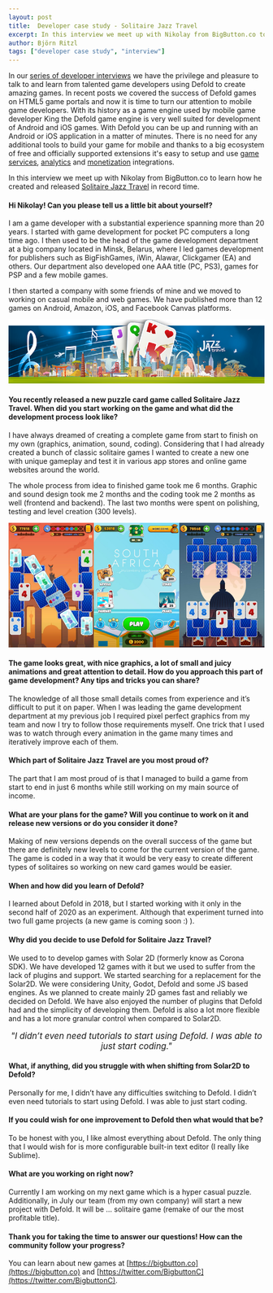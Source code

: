 ```yaml
---
layout: post
title:  Developer case study - Solitaire Jazz Travel
excerpt: In this interview we meet up with Nikolay from BigButton.co to learn how he created and released Solitaire Jazz Travel in record time.
author: Björn Ritzl
tags: ["developer case study", "interview"]
---
```


In our [series of developer interviews](https://defold.com/blog/#interview) we have the privilege and pleasure to talk to and learn from talented game developers using Defold to create amazing games. In recent posts we covered the success of Defold games on HTML5 game portals and now it is time to turn our attention to mobile game developers. With its history as a game engine used by mobile game developer King the Defold game engine is very well suited for development of Android and iOS games. With Defold you can be up and running with an Android or iOS application in a matter of minutes. There is no need for any additional tools to build your game for mobile and thanks to a big ecosystem of free and officially supported extensions it's easy to setup and use [game services](https://defold.com/tags/stars/achievements/), [analytics](https://defold.com/tags/stars/analytics/) and [monetization](https://defold.com/tags/stars/monetization/) integrations.

In this interview we meet up with Nikolay from BigButton.co to learn how he created and released [Solitaire Jazz Travel](https://www.bigbutton.co/) in record time.

#### Hi Nikolay! Can you please tell us a little bit about yourself?

I am a game developer with a substantial experience spanning more than 20 years. I started with game development for pocket PC computers a long time ago. I then used to be the head of the game development department at a big company located in Minsk, Belarus, where I led games development for publishers such as BigFishGames, iWin, Alawar, Clickgamer (EA) and others.  Our department also developed one AAA title (PC, PS3), games for PSP and a few mobile games.

I then started a company with some friends of mine and we moved to working on casual mobile and web games. We have published more than 12 games on Android, Amazon, iOS, and Facebook Canvas platforms.

![](/images/posts/developer-case-study-solitaire-jazz-travel/solitairejazztravel-hero.png)

#### You recently released a new puzzle card game called Solitaire Jazz Travel. When did you start working on the game and what did the development process look like?

I have always dreamed of creating a complete game from start to finish on my own (graphics, animation, sound, coding). Considering that I had already created a bunch of classic solitaire games I wanted to create a new one with unique gameplay and test it in various app stores and online game websites around the world.

The whole process from idea to finished game took me 6 months. Graphic and sound design took me 2 months and the coding took me 2 months as well (frontend and backend). The last two months were spent on polishing, testing and level creation (300 levels).

![](/images/posts/developer-case-study-solitaire-jazz-travel/soli.png)

#### The game looks great, with nice graphics, a lot of small and juicy animations and great attention to detail. How do you approach this part of game development? Any tips and tricks you can share?

The knowledge of all those small details comes from experience and it’s difficult to put it on paper. When I was leading the game development department at my previous job I required pixel perfect graphics from my team and now I try to follow those requirements myself. One trick that I used was to watch through every animation in the game many times and iteratively improve each of them.


#### Which part of Solitaire Jazz Travel are you most proud of?

The part that I am most proud of is that I managed to build a game from start to end in just 6 months while still working on my main source of income.


#### What are your plans for the game? Will you continue to work on it and release new versions or do you consider it done?

Making of new versions depends on the overall success of the game but there are definitely new levels to come for the current version of the game. The game is coded in a way that it would be very easy to create different types of solitaires so working on new card games would be easier.


#### When and how did you learn of Defold?

I learned about Defold in 2018, but I started working with it only in the second half of 2020 as an experiment. Although that experiment turned into two full game projects (a new game is coming soon :) ).


#### Why did you decide to use Defold for Solitaire Jazz Travel?

We used to to develop games with Solar 2D (formerly know as Corona SDK). We have developed 12 games with it but we used to suffer from the lack of plugins and support. We started searching for a replacement for the Solar2D. We were considering Unity, Godot, Defold and some JS based engines. As we planned to create mainly 2D games fast and reliably we decided on Defold. We have also enjoyed the number of plugins that Defold had and the simplicity of developing them. Defold is also a lot more flexible and has a lot more granular control when compared to Solar2D.

<div align="center"><p style="font-size: larger"><i>"I didn’t even need tutorials to start using Defold. I was able to just start coding."</i></p></div>

#### What, if anything, did you struggle with when shifting from Solar2D to Defold?

Personally for me, I didn’t have any difficulties switching to Defold. I didn’t even need tutorials to start using Defold. I was able to just start coding.


#### If you could wish for one improvement to Defold then what would that be?

To be honest with you, I like almost everything about Defold. The only thing that I would wish for is more configurable built-in text editor (I really like Sublime).


#### What are you working on right now?

Currently I am working on my next game which is a hyper casual puzzle. Additionally, in July our team (from my own company) will start a new project with Defold. It will be … solitaire game (remake of our the most profitable title).   


#### Thank you for taking the time to answer our questions! How can the community follow your progress?

You can learn about new games at [https://bigbutton.co](https://bigbutton.co) and [https://twitter.com/BigbuttonC](https://twitter.com/BigbuttonC).
